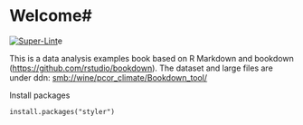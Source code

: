 # Welcome# 

[![Super-Lint](https://github.com/NIEHS/PCOR_bookdown_tools/actions/workflows/superlint.yml/badge.svg?branch=mm_workflows)](https://github.com/NIEHS/PCOR_bookdown_tools/actions/workflows/superlint.yml/badge.svg?branch=mm_workflows)e

This is a data analysis examples book based on R Markdown and bookdown (<https://github.com/rstudio/bookdown>). The dataset and large files are under ddn: <smb://wine/pcor_climate/Bookdown_tool/>

Install packages

```{r}
install.packages("styler")

```
